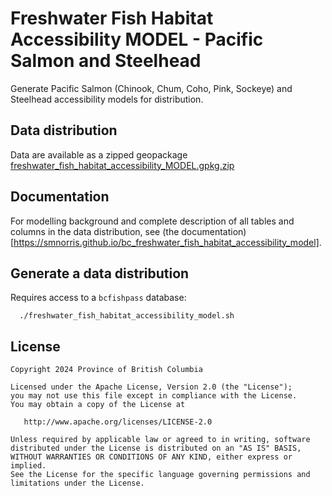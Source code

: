 # Freshwater Fish Habitat Accessibility MODEL - Pacific Salmon and Steelhead

Generate Pacific Salmon (Chinook, Chum, Coho, Pink, Sockeye) and Steelhead accessibility models for distribution.

## Data distribution

Data are available as a zipped geopackage [freshwater_fish_habitat_accessibility_MODEL.gpkg.zip](https://bcfishpass.s3.us-west-2.amazonaws.com/freshwater_fish_habitat_accessibility_MODEL.gpkg.zip)

## Documentation

For modelling background and complete description of all tables and columns in the data distribution, see (the documentation)[https://smnorris.github.io/bc_freshwater_fish_habitat_accessibility_model].

## Generate a data distribution

Requires access to a `bcfishpass` database:

      ./freshwater_fish_habitat_accessibility_model.sh


## License

    Copyright 2024 Province of British Columbia

    Licensed under the Apache License, Version 2.0 (the "License");
    you may not use this file except in compliance with the License.
    You may obtain a copy of the License at 

       http://www.apache.org/licenses/LICENSE-2.0

    Unless required by applicable law or agreed to in writing, software
    distributed under the License is distributed on an "AS IS" BASIS,
    WITHOUT WARRANTIES OR CONDITIONS OF ANY KIND, either express or implied.
    See the License for the specific language governing permissions and
    limitations under the License.